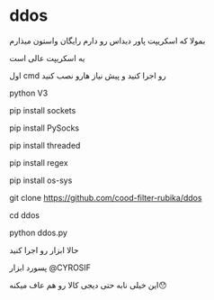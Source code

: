 # ddos

بمولا که اسکریپت پاور دیداس رو دارم رایگان واستون میذارم 

یه اسکریپت عالی است 

اول cmd رو اجرا کنید و پیش نیاز هارو نصب کنید 

python V3

pip install sockets

pip install PySocks

pip install threaded

pip install regex

pip install os-sys

git clone https://github.com/cood-filter-rubika/ddos

cd ddos

python ddos.py

حالا ابزار رو اجرا کنید 

پسورد ابزار @CYROSIF

این خیلی نابه حتی دیجی کالا رو هم عاف میکنه😯
